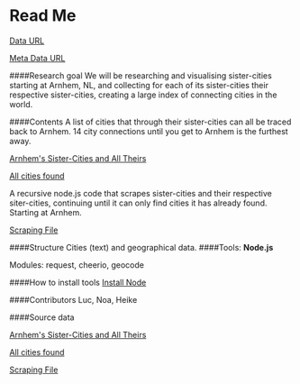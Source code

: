 # Read Me

[Data URL](https://nl.wikipedia.org/wiki/Arnhem)

[Meta Data URL]()

####Research goal
We will be researching and visualising sister-cities starting at
Arnhem, NL, and collecting for each of its sister-cities their
respective sister-cities, creating a large index of connecting cities
in the world.

####Contents
A list of cities that through their sister-cities can all be traced back to Arnhem. 14 city connections until you get to Arnhem is the furthest away.

[Arnhem's Sister-Cities and All Theirs](arnhem_tree_Wed-Apr-13-2016-221406-GMT0200-CEST.txt)

[All cities found](arnhem_tree_Thu-Apr-14-2016-100114-GMT0200-CESTunique.txt)

A recursive node.js code that scrapes sister-cities and their respective siter-cities, continuing until it can only find cities it has already found. Starting at Arnhem.

[Scraping File](arnhemscrape/arnhemscrape1.js)


####Structure
Cities (text) and geographical data.
####Tools:
**Node.js**

Modules: request, cheerio, geocode

####How to install tools
[Install Node](https://nodejs.org/en/)

####Contributors
Luc, Noa, Heike

####Source data

[Arnhem's Sister-Cities and All Theirs](arnhem_tree_Wed-Apr-13-2016-221406-GMT0200-CEST.txt)

[All cities found](arnhem_tree_Thu-Apr-14-2016-100114-GMT0200-CESTunique.txt)

[Scraping File](arnhemscrape/arnhemscrape1.js)


